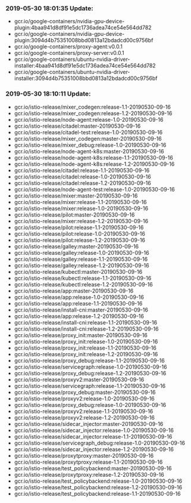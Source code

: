 ### 2019-05-30 18:01:35 Update:

- gcr.io/google-containers/nvidia-gpu-device-plugin:4baa941d8df91e5dc1736adea74ce54e564dd782
- gcr.io/google-containers/nvidia-gpu-device-plugin:3094d4b75351008bbd0813a12bdadcd00c9756bf
- gcr.io/google-containers/proxy-agent:v0.0.1
- gcr.io/google-containers/proxy-server:v0.0.1
- gcr.io/google-containers/ubuntu-nvidia-driver-installer:4baa941d8df91e5dc1736adea74ce54e564dd782
- gcr.io/google-containers/ubuntu-nvidia-driver-installer:3094d4b75351008bbd0813a12bdadcd00c9756bf
### 2019-05-30 18:10:11 Update:

- gcr.io/istio-release/mixer_codegen:release-1.1-20190530-09-16
- gcr.io/istio-release/mixer_codegen:release-1.2-20190530-09-16
- gcr.io/istio-release/node-agent:release-1.0-20190530-09-16
- gcr.io/istio-release/citadel:master-20190530-09-16
- gcr.io/istio-release/citadel-test:release-1.0-20190530-09-16
- gcr.io/istio-release/mixer_codegen:master-20190530-09-16
- gcr.io/istio-release/mixer_debug:release-1.0-20190530-09-16
- gcr.io/istio-release/node-agent-k8s:master-20190530-09-16
- gcr.io/istio-release/node-agent-k8s:release-1.1-20190530-09-16
- gcr.io/istio-release/node-agent-k8s:release-1.2-20190530-09-16
- gcr.io/istio-release/citadel:release-1.1-20190530-09-16
- gcr.io/istio-release/citadel:release-1.0-20190530-09-16
- gcr.io/istio-release/citadel:release-1.2-20190530-09-16
- gcr.io/istio-release/node-agent-test:release-1.0-20190530-09-16
- gcr.io/istio-release/mixer:master-20190530-09-16
- gcr.io/istio-release/mixer:release-1.1-20190530-09-16
- gcr.io/istio-release/mixer:release-1.0-20190530-09-16
- gcr.io/istio-release/pilot:master-20190530-09-16
- gcr.io/istio-release/mixer:release-1.2-20190530-09-16
- gcr.io/istio-release/pilot:release-1.1-20190530-09-16
- gcr.io/istio-release/pilot:release-1.0-20190530-09-16
- gcr.io/istio-release/pilot:release-1.2-20190530-09-16
- gcr.io/istio-release/galley:master-20190530-09-16
- gcr.io/istio-release/galley:release-1.0-20190530-09-16
- gcr.io/istio-release/galley:release-1.1-20190530-09-16
- gcr.io/istio-release/galley:release-1.2-20190530-09-16
- gcr.io/istio-release/kubectl:master-20190530-09-16
- gcr.io/istio-release/kubectl:release-1.1-20190530-09-16
- gcr.io/istio-release/kubectl:release-1.2-20190530-09-16
- gcr.io/istio-release/app:master-20190530-09-16
- gcr.io/istio-release/app:release-1.0-20190530-09-16
- gcr.io/istio-release/app:release-1.1-20190530-09-16
- gcr.io/istio-release/install-cni:master-20190530-09-16
- gcr.io/istio-release/app:release-1.2-20190530-09-16
- gcr.io/istio-release/install-cni:release-1.1-20190530-09-16
- gcr.io/istio-release/install-cni:release-1.2-20190530-09-16
- gcr.io/istio-release/proxy_init:master-20190530-09-16
- gcr.io/istio-release/proxy_init:release-1.0-20190530-09-16
- gcr.io/istio-release/proxy_init:release-1.1-20190530-09-16
- gcr.io/istio-release/proxy_init:release-1.2-20190530-09-16
- gcr.io/istio-release/proxy_debug:release-1.1-20190530-09-16
- gcr.io/istio-release/servicegraph:release-1.0-20190530-09-16
- gcr.io/istio-release/proxy_debug:release-1.2-20190530-09-16
- gcr.io/istio-release/proxyv2:master-20190530-09-16
- gcr.io/istio-release/servicegraph:release-1.1-20190530-09-16
- gcr.io/istio-release/proxy_debug:master-20190530-09-16
- gcr.io/istio-release/proxyv2:release-1.0-20190530-09-16
- gcr.io/istio-release/proxy_debug:release-1.0-20190530-09-16
- gcr.io/istio-release/proxyv2:release-1.1-20190530-09-16
- gcr.io/istio-release/proxyv2:release-1.2-20190530-09-16
- gcr.io/istio-release/sidecar_injector:master-20190530-09-16
- gcr.io/istio-release/sidecar_injector:release-1.0-20190530-09-16
- gcr.io/istio-release/sidecar_injector:release-1.1-20190530-09-16
- gcr.io/istio-release/servicegraph_debug:release-1.0-20190530-09-16
- gcr.io/istio-release/sidecar_injector:release-1.2-20190530-09-16
- gcr.io/istio-release/proxytproxy:master-20190530-09-16
- gcr.io/istio-release/proxytproxy:release-1.1-20190530-09-16
- gcr.io/istio-release/test_policybackend:master-20190530-09-16
- gcr.io/istio-release/proxytproxy:release-1.2-20190530-09-16
- gcr.io/istio-release/test_policybackend:release-1.0-20190530-09-16
- gcr.io/istio-release/test_policybackend:release-1.2-20190530-09-16
- gcr.io/istio-release/test_policybackend:release-1.1-20190530-09-16
